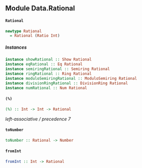 ## Module Data.Rational

#### `Rational`

``` purescript
newtype Rational
  = Rational (Ratio Int)
```

##### Instances
``` purescript
instance showRational :: Show Rational
instance eqRational :: Eq Rational
instance semiringRational :: Semiring Rational
instance ringRational :: Ring Rational
instance moduloSemiringRational :: ModuloSemiring Rational
instance divisionRingRational :: DivisionRing Rational
instance numRational :: Num Rational
```

#### `(%)`

``` purescript
(%) :: Int -> Int -> Rational
```

_left-associative / precedence 7_

#### `toNumber`

``` purescript
toNumber :: Rational -> Number
```

#### `fromInt`

``` purescript
fromInt :: Int -> Rational
```


